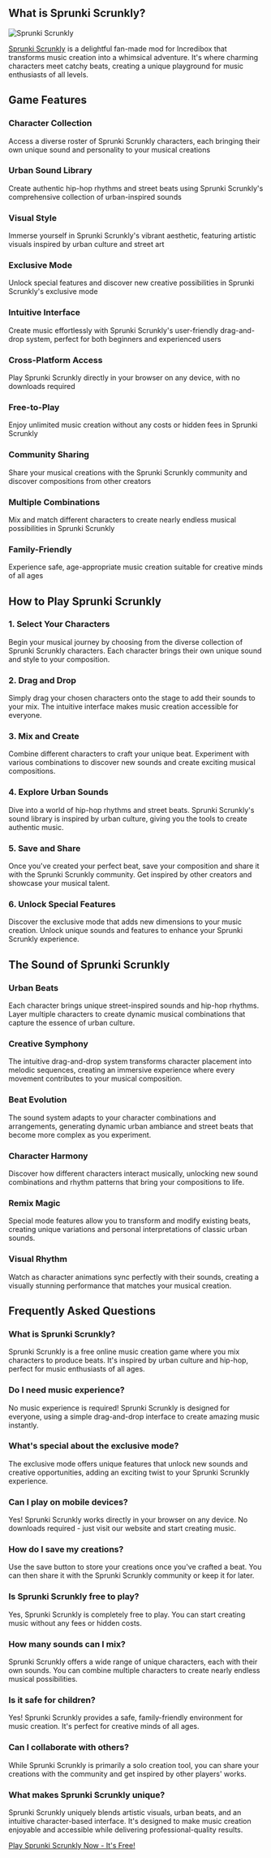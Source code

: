 ## What is Sprunki Scrunkly?

![Sprunki Scrunkly](https://scrunklysprunki.com/scrunkly.png "Sprunki Scrunkly")

[Sprunki Scrunkly](https://scrunklysprunki.com "Sprunki Scrunkly") is a delightful fan-made mod for Incredibox that transforms music creation into a whimsical adventure. It's where charming characters meet catchy beats, creating a unique playground for music enthusiasts of all levels.


## Game Features

### Character Collection

Access a diverse roster of Sprunki Scrunkly characters, each bringing their own unique sound and personality to your musical creations

### Urban Sound Library

Create authentic hip-hop rhythms and street beats using Sprunki Scrunkly's comprehensive collection of urban-inspired sounds

### Visual Style

Immerse yourself in Sprunki Scrunkly's vibrant aesthetic, featuring artistic visuals inspired by urban culture and street art

### Exclusive Mode

Unlock special features and discover new creative possibilities in Sprunki Scrunkly's exclusive mode

### Intuitive Interface

Create music effortlessly with Sprunki Scrunkly's user-friendly drag-and-drop system, perfect for both beginners and experienced users

### Cross-Platform Access

Play Sprunki Scrunkly directly in your browser on any device, with no downloads required

### Free-to-Play

Enjoy unlimited music creation without any costs or hidden fees in Sprunki Scrunkly

### Community Sharing

Share your musical creations with the Sprunki Scrunkly community and discover compositions from other creators

### Multiple Combinations

Mix and match different characters to create nearly endless musical possibilities in Sprunki Scrunkly

### Family-Friendly

Experience safe, age-appropriate music creation suitable for creative minds of all ages

## How to Play Sprunki Scrunkly

### 1. Select Your Characters

Begin your musical journey by choosing from the diverse collection of Sprunki Scrunkly characters. Each character brings their own unique sound and style to your composition.

### 2. Drag and Drop

Simply drag your chosen characters onto the stage to add their sounds to your mix. The intuitive interface makes music creation accessible for everyone.

### 3. Mix and Create

Combine different characters to craft your unique beat. Experiment with various combinations to discover new sounds and create exciting musical compositions.

### 4. Explore Urban Sounds

Dive into a world of hip-hop rhythms and street beats. Sprunki Scrunkly's sound library is inspired by urban culture, giving you the tools to create authentic music.

### 5. Save and Share

Once you've created your perfect beat, save your composition and share it with the Sprunki Scrunkly community. Get inspired by other creators and showcase your musical talent.

### 6. Unlock Special Features

Discover the exclusive mode that adds new dimensions to your music creation. Unlock unique sounds and features to enhance your Sprunki Scrunkly experience.



## The Sound of Sprunki Scrunkly

### Urban Beats

Each character brings unique street-inspired sounds and hip-hop rhythms. Layer multiple characters to create dynamic musical combinations that capture the essence of urban culture.

### Creative Symphony

The intuitive drag-and-drop system transforms character placement into melodic sequences, creating an immersive experience where every movement contributes to your musical composition.

### Beat Evolution

The sound system adapts to your character combinations and arrangements, generating dynamic urban ambiance and street beats that become more complex as you experiment.

### Character Harmony

Discover how different characters interact musically, unlocking new sound combinations and rhythm patterns that bring your compositions to life.

### Remix Magic

Special mode features allow you to transform and modify existing beats, creating unique variations and personal interpretations of classic urban sounds.

### Visual Rhythm

Watch as character animations sync perfectly with their sounds, creating a visually stunning performance that matches your musical creation.

## Frequently Asked Questions

### What is Sprunki Scrunkly?

Sprunki Scrunkly is a free online music creation game where you mix characters to produce beats. It's inspired by urban culture and hip-hop, perfect for music enthusiasts of all ages.

### Do I need music experience?

No music experience is required! Sprunki Scrunkly is designed for everyone, using a simple drag-and-drop interface to create amazing music instantly.

### What's special about the exclusive mode?

The exclusive mode offers unique features that unlock new sounds and creative opportunities, adding an exciting twist to your Sprunki Scrunkly experience.

### Can I play on mobile devices?

Yes! Sprunki Scrunkly works directly in your browser on any device. No downloads required - just visit our website and start creating music.

### How do I save my creations?

Use the save button to store your creations once you've crafted a beat. You can then share it with the Sprunki Scrunkly community or keep it for later.

### Is Sprunki Scrunkly free to play?

Yes, Sprunki Scrunkly is completely free to play. You can start creating music without any fees or hidden costs.

### How many sounds can I mix?

Sprunki Scrunkly offers a wide range of unique characters, each with their own sounds. You can combine multiple characters to create nearly endless musical possibilities.

### Is it safe for children?

Yes! Sprunki Scrunkly provides a safe, family-friendly environment for music creation. It's perfect for creative minds of all ages.

### Can I collaborate with others?

While Sprunki Scrunkly is primarily a solo creation tool, you can share your creations with the community and get inspired by other players' works.

### What makes Sprunki Scrunkly unique?

Sprunki Scrunkly uniquely blends artistic visuals, urban beats, and an intuitive character-based interface. It's designed to make music creation enjoyable and accessible while delivering professional-quality results.



[Play Sprunki Scrunkly Now - It's Free!](https://scrunklysprunki.com/#play-now)
